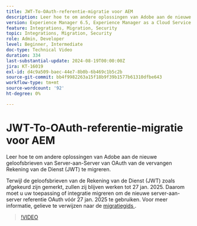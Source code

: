 ```yaml
---
title: JWT-To-OAuth-referentie-migratie voor AEM
description: Leer hoe te om andere oplossingen van Adobe aan de nieuwe geloofsbrieven van Server-aan-Server te migreren OAuth.
version: Experience Manager 6.5, Experience Manager as a Cloud Service
feature: Integrations, Migration, Security
topic: Integrations, Migration, Security
role: Admin, Developer
level: Beginner, Intermediate
doc-type: Technical Video
duration: 334
last-substantial-update: 2024-08-19T00:00:00Z
jira: KT-16019
exl-id: d4c9a509-baec-44e7-8b0b-6b469c1b5c2b
source-git-commit: bb4f9982263a15f18b9f39b1577b61310dfbe643
workflow-type: tm+mt
source-wordcount: '92'
ht-degree: 0%

---
```


# JWT-To-OAuth-referentie-migratie voor AEM

Leer hoe te om andere oplossingen van Adobe aan de nieuwe geloofsbrieven van Server-aan-Server van OAuth van de vervangen Rekening van de Dienst (JWT) te migreren.

Terwijl de geloofsbrieven van de Rekening van de Dienst (JWT) zoals afgekeurd zijn gemerkt, zullen zij blijven werken tot 27 jan. 2025. Daarom moet u uw toepassing of integratie migreren om de nieuwe server-aan-server referentie OAuth vóór 27 jan. 2025 te gebruiken. Voor meer informatie, gelieve te verwijzen naar de [ migratiegids ](https://developer.adobe.com/developer-console/docs/guides/authentication/ServerToServerAuthentication/migration).


>[!VIDEO](https://video.tv.adobe.com/v/3449244/?learn=on&captions=dut)
